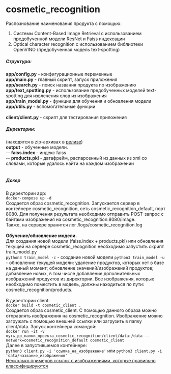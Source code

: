 # cosmetic_recognition

Распознование наименования продукта с помощью:
1) Cистемы Content-Based Image Retrieval с использованием предобученной модели ResNet и Faiss индексации
2) Optical character recognition c использованием библиотеки OpenVINO (предобученная модель text-spotting)

<h5>Структура:</h5>  
<b>app/config.py</b> - конфигурационные переменные  <br>
<b>app/main.py</b> - главный скрипт, запуск приложения <br>
<b>app/search.py</b> - поиск названия продукта по изображению  <br>
<b>app/text_spotting.py</b> - использование предобученных моделей text-spotting для извлечения слов из изображения <br>
<b>app/train_model.py</b> - функции для обучения и обновления модели  <br>
<b>app/utils.py</b> - вспомогательные функции <br>
<br>
<b>client/client.py</b> - скрипт для тестирования приложения<br>


<h5>Директории: </h5> 
(находятся в zip-архивах в <a href='https://github.com/karina-rev/cosmetic_recognition/releases/tag/1.0'>релизе</a>) <br>
<b>output</b> - обученные модели. <br>
 -- <b>faiss.index</b> - индекс faiss  <br>
 -- <b>products.pkl</b> - датафрейм, распарсенный из данных из xml со словами, которые удалось найти на каждом изображении  <br>

<br>
<h5>Докер</h5>
В директории app: <br>
<code>docker-compose up -d </code> <br>
Создается образ cosmetic_recognition. Запускается сервер в контейнере cosmetic_recognition, сеть cosmetic_recognition_default, порт 8080. Для получения результата необходимо отправить POST-запрос с байтами изображения на cosmetic_recognition:8080/image. <br>
Также, на сервере хранится лог /logs/cosmetic_recognition.log
<br><br>
<b>Обучение/обновление модели. </b> <br>
Для создания новой модели (faiss.index + products.pkl) или обновления текущей на сервере cosmetic_recognition необходимо запустить скрипт train_model.py <br>
<code>python3 train_model -c</code>  -  создание новой модели
<code>python3 train_model -u</code>  -  обновление текущей модели: удаление продуктов, которых нет в базе на данный момент; обновление значений/изображений продуктов; добавление новых, в том числе добавление дополнительных изображений продуктов из директории. Все изображения, которые необходимо поместить в модель, должны находиться по пути: cosmetic_recognition/products. 
  <br><br>
В директории client: <br>
<code>docker build -t cosmetic_client .</code> <br>
Создается образ cosmetic_client. С помощью данного образа можно отправлять изображения на cosmetic_recognition. Изображение можно загружать с помощью внешней ссылки или загрузить в папку client/data. Запуск контейнера командой: <br>
<code>docker run -it -v путь_до_папки_проекта_cosmetic_recognition/client/data:/data --network=cosmetic_recognition_default cosmetic_client</code> <br>
Далее в запустившемся контейнере: <br>
 <code>python3 client.py -i 'ссылка_на_изображение'</code> или <code>python3 client.py -i 'data/название_изображения'</code> 
<br>
<a href='https://github.com/karina-rev/cosmetic_recognition/releases/download/1.0/test.txt'>Несколько примеров ссылок с изображениями, которые правильно классифицируются</a>
